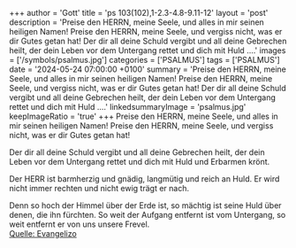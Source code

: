 +++
author = 'Gott'
title = 'ps 103(102),1-2.3-4.8-9.11-12'
layout = 'post'
description = 'Preise den HERRN, meine Seele,  und alles in mir seinen heiligen Namen! Preise den HERRN, meine Seele,  und vergiss nicht, was er dir Gutes getan hat!  Der dir all deine Schuld vergibt  und all deine Gebrechen heilt, der dein Leben vor dem Untergang rettet  und dich mit Huld ....'
images = ['/symbols/psalmus.jpg']
categories = ['PSALMUS']
tags = ['PSALMUS']
date = '2024-05-24 07:00:00 +0100'
summary = 'Preise den HERRN, meine Seele,  und alles in mir seinen heiligen Namen! Preise den HERRN, meine Seele,  und vergiss nicht, was er dir Gutes getan hat!  Der dir all deine Schuld vergibt  und all deine Gebrechen heilt, der dein Leben vor dem Untergang rettet  und dich mit Huld ....'
linkedsummaryImage = 'psalmus.jpg'
keepImageRatio = 'true'
+++
Preise den HERRN, meine Seele, 
und alles in mir seinen heiligen Namen!
Preise den HERRN, meine Seele, 
und vergiss nicht, was er dir Gutes getan hat!

Der dir all deine Schuld vergibt 
und all deine Gebrechen heilt,
der dein Leben vor dem Untergang rettet 
und dich mit Huld und Erbarmen krönt.<!--more-->

Der HERR ist barmherzig und gnädig, 
langmütig und reich an Huld.
Er wird nicht immer rechten 
und nicht ewig trägt er nach.

Denn so hoch der Himmel über der Erde ist, 
so mächtig ist seine Huld über denen, die ihn fürchten.
So weit der Aufgang entfernt ist vom Untergang, 
so weit entfernt er von uns unsere Frevel.<br> [Quelle: Evangelizo](https://evangeliumtagfuertag.org/DE/gospel)
